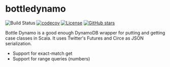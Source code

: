 # bottledynamo

![Build Status](https://travis-ci.org/jpzk/bottledynamo.svg?branch=master) [![codecov](https://codecov.io/gh/jpzk/bottledynamo/branch/master/graph/badge.svg)](https://codecov.io/gh/jpzk/bottledynamo) [![License](http://img.shields.io/:license-Apache%202-grey.svg)](http://www.apache.org/licenses/LICENSE-2.0.txt) [![GitHub stars](https://img.shields.io/github/stars/jpzk/bottledynamo.svg?style=flat)](https://github.com/jpzk/bottledynamo/stargazers) 



Bottle Dynamo is a good enough DynamoDB wrapper for putting and getting case classes in Scala. It uses Twitter's Futures and Circe as JSON serialization.

* Support for exact-match get
* Support for range queries (numbers)
